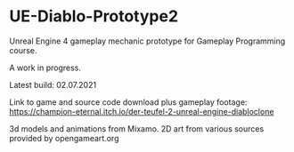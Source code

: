 # UE-Diablo-Prototype2
 
Unreal Engine 4 gameplay mechanic prototype for Gameplay Programming course.

A work in progress.

Latest build: 02.07.2021

Link to game and source code download plus gameplay footage:
https://champion-eternal.itch.io/der-teufel-2-unreal-engine-diabloclone

3d models and animations from Mixamo. 2D art from various sources provided by opengameart.org
